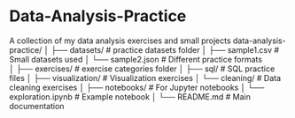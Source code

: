 # Data-Analysis-Practice
A collection of my data analysis exercises and small projects
data-analysis-practice/
│
├── datasets/               # practice datasets folder
│   ├── sample1.csv         # Small datasets used
│   └── sample2.json        # Different practice formats  
│
├── exercises/              # exercise categories folder
│   ├── sql/                # SQL practice files
│   ├── visualization/      # Visualization exercises
│   └── cleaning/           # Data cleaning exercises
│
├── notebooks/              # For Jupyter notebooks
│   └── exploration.ipynb   # Example notebook
│
└── README.md               # Main documentation
